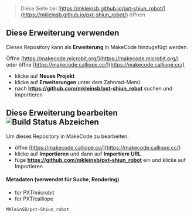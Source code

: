 > Diese Seite bei [https://mkleinsb.github.io/pxt-shiun_robot/](https://mkleinsb.github.io/pxt-shiun_robot/) öffnen

## Diese Erweiterung verwenden

Dieses Repository kann als **Erweiterung** in MakeCode hinzugefügt werden.

Öffne [https://makecode.microbit.org/](https://makecode.microbit.org/) oder öffne [https://makecode.calliope.cc/](https://makecode.calliope.cc/)

* klicke auf **Neues Projekt**
* klicke auf **Erweiterungen** unter dem Zahnrad-Menü
* nach **https://github.com/mkleinsb/pxt-shiun_robot** suchen und importieren

## Diese Erweiterung bearbeiten ![Build Status Abzeichen](https://github.com/mkleinsb/pxt-shiun_robot/workflows/MakeCode/badge.svg)

Um dieses Repository in MakeCode zu bearbeiten.

* öffne [https://makecode.calliope.cc/](https://makecode.calliope.cc/)
* klicke auf **Importieren** und dann auf **Importiere URL**
* füge **https://github.com/mkleinsb/pxt-shiun_robot** ein und klicke auf Importieren

#### Metadaten (verwendet für Suche, Rendering)

* for PXT/microbit
* for PXT/calliope

```package
MKleinSB/pxt-Shiun_robot
```

